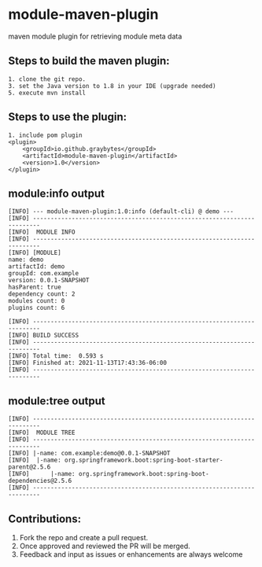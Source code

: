 # module-maven-plugin
maven module plugin for retrieving module meta data

## Steps to build the maven plugin: 
	1. clone the git repo. 
	3. set the Java version to 1.8 in your IDE (upgrade needed)
	5. execute mvn install 

## Steps to use the plugin: 
	1. include pom plugin 
	<plugin>
		<groupId>io.github.graybytes</groupId>
		<artifactId>module-maven-plugin</artifactId>
		<version>1.0</version>
	</plugin>
	
## module:info output
```
[INFO] --- module-maven-plugin:1.0:info (default-cli) @ demo ---
[INFO] ------------------------------------------------------------------------
[INFO]  MODULE INFO
[INFO] ------------------------------------------------------------------------
[INFO] [MODULE]
name: demo
artifactId: demo
groupId: com.example
version: 0.0.1-SNAPSHOT
hasParent: true
dependency count: 2
modules count: 0
plugins count: 6

[INFO] ------------------------------------------------------------------------
[INFO] BUILD SUCCESS
[INFO] ------------------------------------------------------------------------
[INFO] Total time:  0.593 s
[INFO] Finished at: 2021-11-13T17:43:36-06:00
[INFO] ------------------------------------------------------------------------

```
## module:tree output
```
[INFO] ------------------------------------------------------------------------
[INFO]  MODULE TREE
[INFO] ------------------------------------------------------------------------
[INFO] |-name: com.example:demo@0.0.1-SNAPSHOT
[INFO] 	|-name: org.springframework.boot:spring-boot-starter-parent@2.5.6
[INFO] 		|-name: org.springframework.boot:spring-boot-dependencies@2.5.6
[INFO] ------------------------------------------------------------------------
```

## Contributions: 
1. Fork the repo and create a pull request. 
2. Once approved and reviewed the PR will be merged. 
3. Feedback and input as issues or enhancements are always welcome

